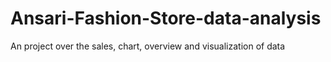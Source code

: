 # Ansari-Fashion-Store-data-analysis
An project over the sales, chart, overview and visualization of data 
